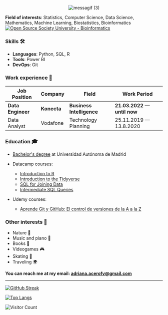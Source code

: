 
<p align="center">
  <img src="https://user-images.githubusercontent.com/91780726/205495218-11ae604c-43e0-4be6-b4a6-b82f4176dd98.gif" alt="messagif (3)">
</p>

**Field of interests**: Statistics, Computer Science, Data Science, Mathematics, Machine Learning, Biostatistics, Bioinformatics [![Open Source Society University - Bioinformatics ](https://img.shields.io/badge/OSSU-bioinformatics-blue.svg)](https://github.com/open-source-society/bioinformatics)



### Skills 🛠️
- **Languages**: Python, SQL, R
- **Tools**: Power BI
- **DevOps**: Git

### Work experience 👔
| Job Position                 | Company            | Field                        | Work Period                |
| ---------------------------- | ------------------ | ---------------------------- | -------------------------- |
| **Data Engineer**                | **Konecta**    | **Business Intelligence**                   | **21.03.2022 — until now** |
| Data Analyst     | Vodafone     | Technology Planning        | 25.11.2019 — 13.8.2020    |


### Education 🎓
- [Bachelor's degree](https://github.com/AdrianaAceroFV/AdrianaAceroFV/files/10148742/title.pdf)
 at Universidad Autónoma de Madrid 
 
- Datacamp courses:
  - [Introduction to R](https://www.datacamp.com/statement-of-accomplishment/course/70694779293d074d0f7be9138a41586d158e6fba)
  - [Introduction to the Tidyverse](https://www.datacamp.com/statement-of-accomplishment/course/7b853d6ab4309fdff89a27b3284bb190fb1359fc)
  - [SQL for Joining Data](https://www.datacamp.com/statement-of-accomplishment/course/a24744e4e6c38a3e420b6bce03a7ed8ca48e376f)
  - [Intermediate SQL Queries](https://www.datacamp.com/statement-of-accomplishment/course/5504c102f2578467596065d68c85663c02ab322e)
  
- Udemy courses:
  - [Aprende Git y GitHub: El control de versiones de la A a la Z](https://www.udemy.com/certificate/UC-c05c550d-e063-4dc2-a63d-cc914609cef0/)

### Other interests 👀
- Nature :seedling:
- Music and piano :musical_keyboard:
- Books :book:
- Videogames :video_game:
- Skating :ski:
- Traveling :earth_africa:

**You can reach me at my email: adriana.acerofv@gmail.com**

---

[![GitHub Streak](http://github-readme-streak-stats.herokuapp.com?user=AdrianaAceroFV&theme=dark&background=000000)](https://git.io/streak-stats)

[![Top Langs](https://github-readme-stats.vercel.app/api/top-langs/?username=AdrianaAceroFV&layout=compact&theme=vision-friendly-dark)](https://github.com/anuraghazra/github-readme-stats)

![Visitor Count](https://profile-counter.glitch.me/{AdrianaAceroFV}/count.svg)
